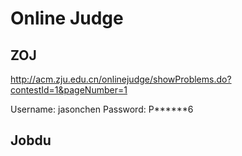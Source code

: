 # Online Judge

## ZOJ

http://acm.zju.edu.cn/onlinejudge/showProblems.do?contestId=1&pageNumber=1

Username: jasonchen
Password: P******6

## Jobdu
